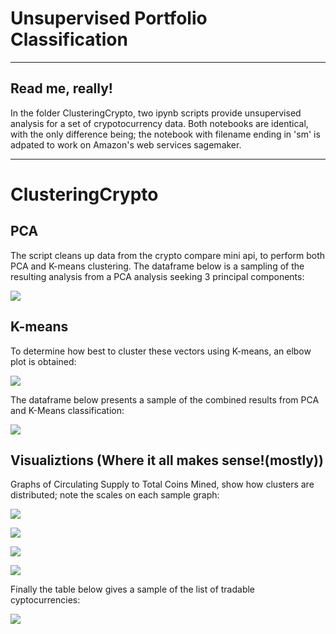 # Unsupervised Portfolio Classification

<hr>

## Read me, really!

In the folder ClusteringCrypto, two ipynb scripts provide unsupervised analysis for a set of crypotocurrency data. Both notebooks are identical, with the only difference being; the notebook with filename ending in 'sm' is adpated to work on Amazon's web services sagemaker.

<hr>

# ClusteringCrypto

## PCA

The script cleans up data from the crypto compare mini api, to perform both PCA and K-means clustering. The dataframe below is a sampling of the resulting analysis from a PCA analysis seeking 3 principal components:

![](https://github.com/Femi-0/unit13-challenge/blob/main/ClusteringCrypto/Resources/pca.png)

## K-means

To determine how best to cluster these vectors using K-means, an elbow plot is obtained:

![](https://github.com/Femi-0/unit13-challenge/blob/main/ClusteringCrypto/Resources/elbow.png)

The dataframe below presents a sample of the combined results from PCA and K-Means classification:

![](https://github.com/Femi-0/unit13-challenge/blob/main/ClusteringCrypto/Resources/cluster.png)

## Visualiztions (Where it all makes sense!(mostly))

Graphs of Circulating Supply to Total Coins Mined, show how clusters are distributed; note the scales on each sample graph:

![](https://github.com/Femi-0/unit13-challenge/blob/main/ClusteringCrypto/Resources/g1.png)

![](https://github.com/Femi-0/unit13-challenge/blob/main/ClusteringCrypto/Resources/g2.png)

![](https://github.com/Femi-0/unit13-challenge/blob/main/ClusteringCrypto/Resources/g3.png)

![](https://github.com/Femi-0/unit13-challenge/blob/main/ClusteringCrypto/Resources/g4.png)

Finally the table below gives a sample of the list of tradable cyptocurrencies:

![](https://github.com/Femi-0/unit13-challenge/blob/main/ClusteringCrypto/Resources/table.png)
